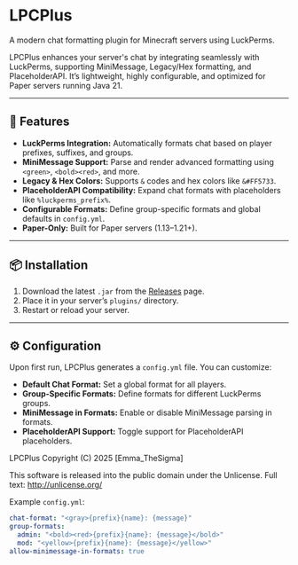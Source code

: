 # LPCPlus

A modern chat formatting plugin for Minecraft servers using LuckPerms.

LPCPlus enhances your server's chat by integrating seamlessly with LuckPerms, supporting MiniMessage, Legacy/Hex formatting, and PlaceholderAPI. It’s lightweight, highly configurable, and optimized for Paper servers running Java 21.

---

## 🔧 Features

- **LuckPerms Integration:** Automatically formats chat based on player prefixes, suffixes, and groups.  
- **MiniMessage Support:** Parse and render advanced formatting using `<green>`, `<bold><red>`, and more.  
- **Legacy & Hex Colors:** Supports `&` codes and hex colors like `&#FF5733`.  
- **PlaceholderAPI Compatibility:** Expand chat formats with placeholders like `%luckperms_prefix%`.  
- **Configurable Formats:** Define group-specific formats and global defaults in `config.yml`.  
- **Paper-Only:** Built for Paper servers (1.13–1.21+).  

---

## 📦 Installation

1. Download the latest `.jar` from the [Releases](https://github.com/EmmaTheSigmaDev/LPC-Plus/releases) page.  
2. Place it in your server’s `plugins/` directory.  
3. Restart or reload your server.  

---

## ⚙️ Configuration

Upon first run, LPCPlus generates a `config.yml` file. You can customize:

- **Default Chat Format:** Set a global format for all players.  
- **Group-Specific Formats:** Define formats for different LuckPerms groups.  
- **MiniMessage in Formats:** Enable or disable MiniMessage parsing in formats.  
- **PlaceholderAPI Support:** Toggle support for PlaceholderAPI placeholders.  

LPCPlus
Copyright (C) 2025 [Emma_TheSigma]

This software is released into the public domain under the Unlicense.
Full text: http://unlicense.org/

Example `config.yml`:

```yaml
chat-format: "<gray>{prefix}{name}: {message}"
group-formats:
  admin: "<bold><red>{prefix}{name}: {message}</bold>"
  mod: "<yellow>{prefix}{name}: {message}</yellow>"
allow-minimessage-in-formats: true
